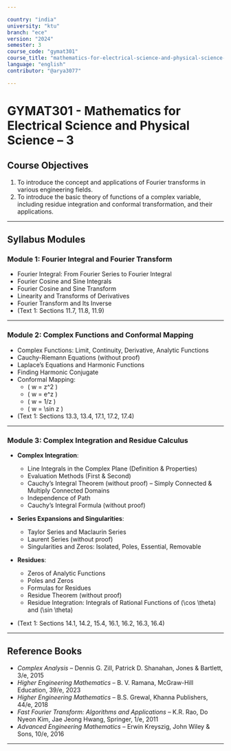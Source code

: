 ```yaml
---

country: "india"
university: "ktu"
branch: "ece"
version: "2024"
semester: 3
course_code: "gymat301"
course_title: "mathematics-for-electrical-science-and-physical-science-3"
language: "english"
contributor: "@arya3077"

---
```


# GYMAT301 - Mathematics for Electrical Science and Physical Science – 3

## Course Objectives

1. To introduce the concept and applications of Fourier transforms in various engineering fields.  
2. To introduce the basic theory of functions of a complex variable, including residue integration and conformal transformation, and their applications.  

---

## Syllabus Modules

### Module 1: Fourier Integral and Fourier Transform
- Fourier Integral: From Fourier Series to Fourier Integral  
- Fourier Cosine and Sine Integrals  
- Fourier Cosine and Sine Transform  
- Linearity and Transforms of Derivatives  
- Fourier Transform and Its Inverse  
- (Text 1: Sections 11.7, 11.8, 11.9)  

---

### Module 2: Complex Functions and Conformal Mapping
- Complex Functions: Limit, Continuity, Derivative, Analytic Functions  
- Cauchy-Riemann Equations (without proof)  
- Laplace’s Equations and Harmonic Functions  
- Finding Harmonic Conjugate  
- Conformal Mapping:  
  - \( w = z^2 \)  
  - \( w = e^z \)  
  - \( w = 1/z \)  
  - \( w = \sin z \)  
- (Text 1: Sections 13.3, 13.4, 17.1, 17.2, 17.4)  

---

### Module 3: Complex Integration and Residue Calculus  

- **Complex Integration**:  
  - Line Integrals in the Complex Plane (Definition & Properties)  
  - Evaluation Methods (First & Second)  
  - Cauchy’s Integral Theorem (without proof) – Simply Connected & Multiply Connected Domains  
  - Independence of Path  
  - Cauchy’s Integral Formula (without proof)  

- **Series Expansions and Singularities**:  
  - Taylor Series and Maclaurin Series  
  - Laurent Series (without proof)  
  - Singularities and Zeros: Isolated, Poles, Essential, Removable  

- **Residues**:  
  - Zeros of Analytic Functions  
  - Poles and Zeros  
  - Formulas for Residues  
  - Residue Theorem (without proof)  
  - Residue Integration: Integrals of Rational Functions of \(\cos \theta\) and \(\sin \theta\)  

- (Text 1: Sections 14.1, 14.2, 15.4, 16.1, 16.2, 16.3, 16.4)  

---

## Reference Books

- *Complex Analysis* – Dennis G. Zill, Patrick D. Shanahan, Jones & Bartlett, 3/e, 2015  
- *Higher Engineering Mathematics* – B. V. Ramana, McGraw-Hill Education, 39/e, 2023  
- *Higher Engineering Mathematics* – B.S. Grewal, Khanna Publishers, 44/e, 2018  
- *Fast Fourier Transform: Algorithms and Applications* – K.R. Rao, Do Nyeon Kim, Jae Jeong Hwang, Springer, 1/e, 2011  
- *Advanced Engineering Mathematics* – Erwin Kreyszig, John Wiley & Sons, 10/e, 2016  

---
